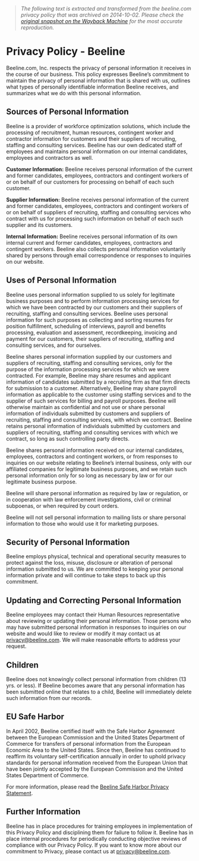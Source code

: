 > *The following text is extracted and transformed from the beeline.com privacy policy that was archived on 2014-10-02. Please check the [original snapshot on the Wayback Machine](https://web.archive.org/web/20141002195025id_/http%3A//www.beeline.com/privacy-policy) for the most accurate reproduction.*

# Privacy Policy - Beeline

Beeline.com, Inc. respects the privacy of personal information it receives in the course of our business. This policy expresses Beeline’s commitment to maintain the privacy of personal information that is shared with us, outlines what types of personally identifiable information Beeline receives, and summarizes what we do with this personal information.

## Sources of Personal Information

Beeline is a provider of workforce optimization solutions, which include the processing of recruitment, human resources, contingent worker and contractor information for customers and their suppliers of recruiting, staffing and consulting services. Beeline has our own dedicated staff of employees and maintains personal information on our internal candidates, employees and contractors as well. 

**Customer Information:** Beeline receives personal information of the current and former candidates, employees, contractors and contingent workers of or on behalf of our customers for processing on behalf of each such customer.

**Supplier Information:** Beeline receives personal information of the current and former candidates, employees, contractors and contingent workers of or on behalf of suppliers of recruiting, staffing and consulting services who contract with us for processing such information on behalf of each such supplier and its customers.

**Internal Information:** Beeline receives personal information of its own internal current and former candidates, employees, contractors and contingent workers. Beeline also collects personal information voluntarily shared by persons through email correspondence or responses to inquiries on our website.

## Uses of Personal Information

Beeline uses personal information supplied to us solely for legitimate business purposes and to perform information processing services for which we have been contracted by our customers and their suppliers of recruiting, staffing and consulting services. Beeline uses personal information for such purposes as collecting and sorting resumes for position fulfillment, scheduling of interviews, payroll and benefits processing, evaluation and assessment, recordkeeping, invoicing and payment for our customers, their suppliers of recruiting, staffing and consulting services, and for ourselves.

Beeline shares personal information supplied by our customers and suppliers of recruiting, staffing and consulting services, only for the purpose of the information processing services for which we were contracted. For example, Beeline may share resumes and applicant information of candidates submitted by a recruiting firm as that firm directs for submission to a customer. Alternatively, Beeline may share payroll information as applicable to the customer using staffing services and to the supplier of such services for billing and payroll purposes. Beeline will otherwise maintain as confidential and not use or share personal information of individuals submitted by customers and suppliers of recruiting, staffing and consulting services, with which we contract. Beeline retains personal information of individuals submitted by customers and suppliers of recruiting, staffing and consulting services with which we contract, so long as such controlling party directs.

Beeline shares personal information received on our internal candidates, employees, contractors and contingent workers, or from responses to inquiries on our website relating to Beeline’s internal business, only with our affiliated companies for legitimate business purposes, and we retain such personal information only for so long as necessary by law or for our legitimate business purpose.

Beeline will share personal information as required by law or regulation, or in cooperation with law enforcement investigations, civil or criminal subpoenas, or when required by court orders.

Beeline will not sell personal information to mailing lists or share personal information to those who would use it for marketing purposes.

## Security of Personal Information

Beeline employs physical, technical and operational security measures to protect against the loss, misuse, disclosure or alteration of personal information submitted to us. We are committed to keeping your personal information private and will continue to take steps to back up this commitment.

## Updating and Correcting Personal Information

Beeline employees may contact their Human Resources representative about reviewing or updating their personal information. Those persons who may have submitted personal information in responses to inquiries on our website and would like to review or modify it may contact us at [privacy@beeline.com](mailto:privacy@beeline.com "Email privacy@beeline.com"). We will make reasonable efforts to address your request.

## Children

Beeline does not knowingly collect personal information from children (13 yrs. or less). If Beeline becomes aware that any personal information has been submitted online that relates to a child, Beeline will immediately delete such information from our records.

## EU Safe Harbor

In April 2002, Beeline certified itself with the Safe Harbor Agreement between the European Commission and the United States Department of Commerce for transfers of personal information from the European Economic Area to the United States. Since then, Beeline has continued to reaffirm its voluntary self-certification annually in order to uphold privacy standards for personal information received from the European Union that have been jointly accepted by the European Commission and the United States Department of Commerce.

For more information, please read the [Beeline Safe Harbor Privacy Statement](https://web.archive.org/safe-harbor-privacy/ "Beeline Safe Harbor Privacy Statement").

## Further Information

Beeline has in place procedures for training employees in implementation of this Privacy Policy and disciplining them for failure to follow it. Beeline has in place internal procedures for periodically conducting objective reviews of compliance with our Privacy Policy. If you want to know more about our commitment to Privacy, please contact us at [privacy@beeline.com](mailto:privacy@beeline.com "Email privacy@beeline.com").
